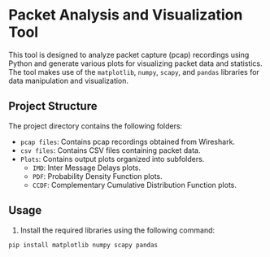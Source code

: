 # Packet Analysis and Visualization Tool

This tool is designed to analyze packet capture (pcap) recordings using Python and generate various plots for visualizing packet data and statistics. The tool makes use of the `matplotlib`, `numpy`, `scapy`, and `pandas` libraries for data manipulation and visualization.

## Project Structure

The project directory contains the following folders:

- `pcap files`: Contains pcap recordings obtained from Wireshark.
- `csv files`: Contains CSV files containing packet data.
- `Plots`: Contains output plots organized into subfolders.
    - `IMD`: Inter Message Delays plots.
    - `PDF`: Probability Density Function plots.
    - `CCDF`: Complementary Cumulative Distribution Function plots.

## Usage

1. Install the required libraries using the following command:

```bash
pip install matplotlib numpy scapy pandas
